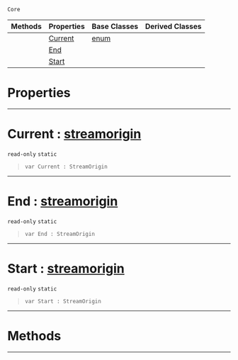 `Core`

|Methods|Properties|Base Classes|Derived Classes|
|---|---|---|---|
| |[ Current](https://github.com/ZilchEngine/ZilchDocs/blob/master/code_reference/nada_base_types/streamorigin.markdown#current-zilch-engine-docu)|[enum](https://github.com/ZilchEngine/ZilchDocs/blob/master/code_reference/nada_base_types/enum.markdown)| |
| |[ End](https://github.com/ZilchEngine/ZilchDocs/blob/master/code_reference/nada_base_types/streamorigin.markdown#end-zilch-engine-document)| | |
| |[ Start](https://github.com/ZilchEngine/ZilchDocs/blob/master/code_reference/nada_base_types/streamorigin.markdown#start-zilch-engine-docume)| | |


 #  Properties


---  
 #  Current : [streamorigin](https://github.com/ZilchEngine/ZilchDocs/blob/master/code_reference/nada_base_types/streamorigin.markdown)

 `read-only` `static`

> 
> ``` lang=cpp, name=Nada
> var Current : StreamOrigin


---  
 #  End : [streamorigin](https://github.com/ZilchEngine/ZilchDocs/blob/master/code_reference/nada_base_types/streamorigin.markdown)

 `read-only` `static`

> 
> ``` lang=cpp, name=Nada
> var End : StreamOrigin


---  
 #  Start : [streamorigin](https://github.com/ZilchEngine/ZilchDocs/blob/master/code_reference/nada_base_types/streamorigin.markdown)

 `read-only` `static`

> 
> ``` lang=cpp, name=Nada
> var Start : StreamOrigin


---  
 #  Methods


---  
 

 